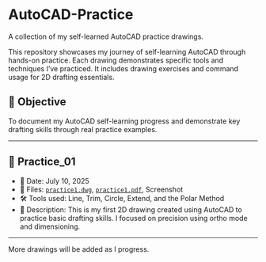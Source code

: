 # AutoCAD-Practice
A collection of my self-learned AutoCAD practice drawings.

This repository showcases my journey of self-learning AutoCAD through hands-on practice. Each drawing demonstrates specific tools and techniques I’ve practiced. It includes drawing exercises and command usage for 2D drafting essentials.
## 🎯 Objective

To document my AutoCAD self-learning progress and demonstrate key drafting skills through real practice examples.

---

## 📘 Practice_01 
- 📅 Date: July 10, 2025
- 📂 Files: [`practice1.dwg`](./practice1.dwg), [`practice1.pdf`](./practice1.pdf), Screenshot
- 🛠️ Tools used: Line, Trim, Circle, Extend, and the Polar Method 
- 📝 Description: This is my first 2D drawing created using AutoCAD to practice basic drafting skills. I focused on precision using ortho mode and dimensioning.

---

More drawings will be added as I progress.





